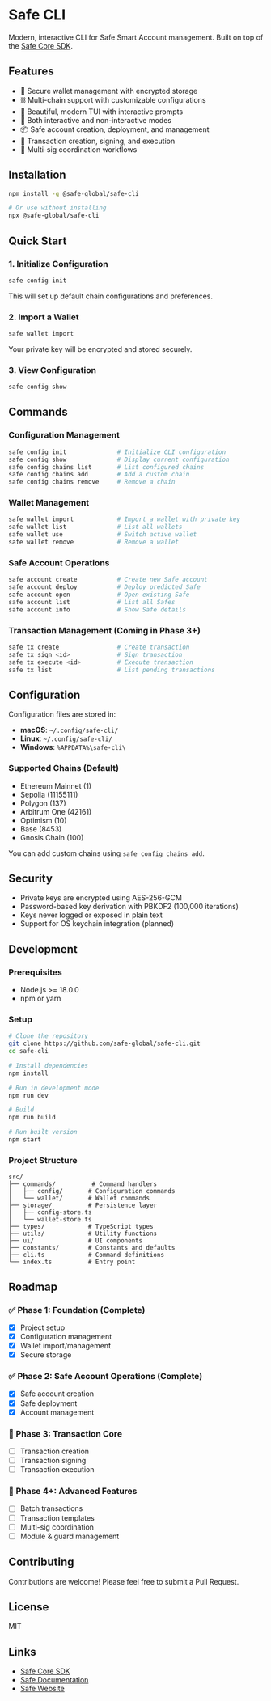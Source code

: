 # Safe CLI

Modern, interactive CLI for Safe Smart Account management. Built on top of the [Safe Core SDK](https://github.com/safe-global/safe-core-sdk).

## Features

- 🔐 Secure wallet management with encrypted storage
- ⛓️ Multi-chain support with customizable configurations
- 🎨 Beautiful, modern TUI with interactive prompts
- 🚀 Both interactive and non-interactive modes
- 📦 Safe account creation, deployment, and management
- 📝 Transaction creation, signing, and execution
- 🔄 Multi-sig coordination workflows

## Installation

```bash
npm install -g @safe-global/safe-cli

# Or use without installing
npx @safe-global/safe-cli
```

## Quick Start

### 1. Initialize Configuration

```bash
safe config init
```

This will set up default chain configurations and preferences.

### 2. Import a Wallet

```bash
safe wallet import
```

Your private key will be encrypted and stored securely.

### 3. View Configuration

```bash
safe config show
```

## Commands

### Configuration Management

```bash
safe config init              # Initialize CLI configuration
safe config show              # Display current configuration
safe config chains list       # List configured chains
safe config chains add        # Add a custom chain
safe config chains remove     # Remove a chain
```

### Wallet Management

```bash
safe wallet import            # Import a wallet with private key
safe wallet list              # List all wallets
safe wallet use               # Switch active wallet
safe wallet remove            # Remove a wallet
```

### Safe Account Operations

```bash
safe account create           # Create new Safe account
safe account deploy           # Deploy predicted Safe
safe account open             # Open existing Safe
safe account list             # List all Safes
safe account info             # Show Safe details
```

### Transaction Management (Coming in Phase 3+)

```bash
safe tx create                # Create transaction
safe tx sign <id>             # Sign transaction
safe tx execute <id>          # Execute transaction
safe tx list                  # List pending transactions
```

## Configuration

Configuration files are stored in:
- **macOS**: `~/.config/safe-cli/`
- **Linux**: `~/.config/safe-cli/`
- **Windows**: `%APPDATA%\safe-cli\`

### Supported Chains (Default)

- Ethereum Mainnet (1)
- Sepolia (11155111)
- Polygon (137)
- Arbitrum One (42161)
- Optimism (10)
- Base (8453)
- Gnosis Chain (100)

You can add custom chains using `safe config chains add`.

## Security

- Private keys are encrypted using AES-256-GCM
- Password-based key derivation with PBKDF2 (100,000 iterations)
- Keys never logged or exposed in plain text
- Support for OS keychain integration (planned)

## Development

### Prerequisites

- Node.js >= 18.0.0
- npm or yarn

### Setup

```bash
# Clone the repository
git clone https://github.com/safe-global/safe-cli.git
cd safe-cli

# Install dependencies
npm install

# Run in development mode
npm run dev

# Build
npm run build

# Run built version
npm start
```

### Project Structure

```
src/
├── commands/          # Command handlers
│   ├── config/       # Configuration commands
│   └── wallet/       # Wallet commands
├── storage/          # Persistence layer
│   ├── config-store.ts
│   └── wallet-store.ts
├── types/            # TypeScript types
├── utils/            # Utility functions
├── ui/               # UI components
├── constants/        # Constants and defaults
├── cli.ts            # Command definitions
└── index.ts          # Entry point
```

## Roadmap

### ✅ Phase 1: Foundation (Complete)
- [x] Project setup
- [x] Configuration management
- [x] Wallet import/management
- [x] Secure storage

### ✅ Phase 2: Safe Account Operations (Complete)
- [x] Safe account creation
- [x] Safe deployment
- [x] Account management

### 📅 Phase 3: Transaction Core
- [ ] Transaction creation
- [ ] Transaction signing
- [ ] Transaction execution

### 📅 Phase 4+: Advanced Features
- [ ] Batch transactions
- [ ] Transaction templates
- [ ] Multi-sig coordination
- [ ] Module & guard management

## Contributing

Contributions are welcome! Please feel free to submit a Pull Request.

## License

MIT

## Links

- [Safe Core SDK](https://github.com/safe-global/safe-core-sdk)
- [Safe Documentation](https://docs.safe.global/)
- [Safe Website](https://safe.global/)
